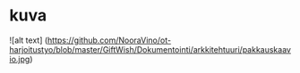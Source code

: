 # kuva

![alt text] (https://github.com/NooraVino/ot-harjoitustyo/blob/master/GiftWish/Dokumentointi/arkkitehtuuri/pakkauskaavio.jpg)
